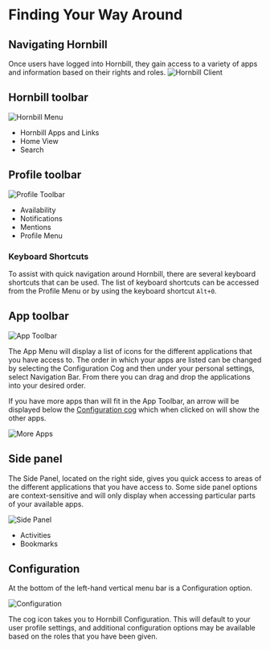 # Finding Your Way Around
## Navigating Hornbill
Once users have logged into Hornbill, they gain access to a variety of apps and information based on their rights and roles.
![Hornbill Client](/_books/esp-user-guide/images/main-screen.png)

## Hornbill toolbar
![Hornbill Menu](/_books/esp-user-guide/images/hornbill-toolbar.png)
* Hornbill Apps and Links
* Home View
* Search
## Profile toolbar
![Profile Toolbar](/_books/esp-user-guide/images/profile-toolbar.png)
* Availability
* Notifications
* Mentions
* Profile Menu

### Keyboard Shortcuts
To assist with quick navigation around Hornbill, there are several keyboard shortcuts that can be used.  The list of keyboard shortcuts can be accessed from the Profile Menu or by using the keyboard shortcut `Alt+0`.

## App toolbar
![App Toolbar](/_books/esp-user-guide/images/app-toolbar.png)

The App Menu will display a list of icons for the different applications that you have access to. The order in which your apps are listed can be changed by selecting the Configuration Cog and then under your personal settings, select Navigation Bar.  From there you can drag and drop the applications into your desired order.

If you have more apps than will fit in the App Toolbar, an arrow will be displayed below the [Configuration cog](/esp-user-guide/navigation#configuration) which when clicked on will show the other apps.

![More Apps](_books/esp-user-guide/images/app-menu-more.png)
## Side panel
The Side Panel, located on the right side, gives you quick access to areas of the different applications that you have access to. Some side panel options are context-sensitive and will only display when accessing particular parts of your available apps.

![Side Panel](/_books/esp-user-guide/images/side-panel.png)
* Activities
* Bookmarks

## Configuration
At the bottom of the left-hand vertical menu bar is a Configuration option.

![Configuration](/_books/esp-user-guide/images/config-cog.png)

The cog icon takes you to Hornbill Configuration.  This will default to your user profile settings, and additional configuration options may be available based on the roles that you have been given.

<!-- https://wiki.hornbill.com/index.php?title=Navigation -->